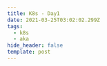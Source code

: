 ```yaml
---
title: K8s - Day1
date: 2021-03-25T03:02:02.299Z
tags:
  - k8s
  - aka
hide_header: false
template: post
---
```

